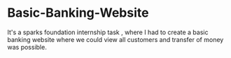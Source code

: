 # Basic-Banking-Website
It's a sparks foundation internship task , where I had to create a basic banking website where we could view all customers and transfer of money was possible.  

